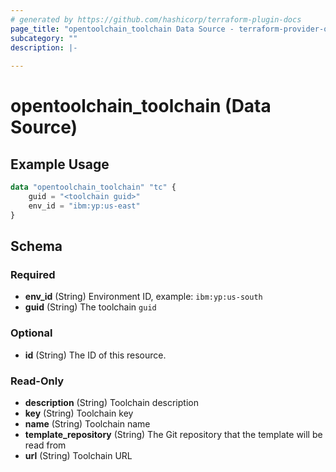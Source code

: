 ```yaml
---
# generated by https://github.com/hashicorp/terraform-plugin-docs
page_title: "opentoolchain_toolchain Data Source - terraform-provider-opentoolchain"
subcategory: ""
description: |-
  
---
```


# opentoolchain_toolchain (Data Source)



## Example Usage

```terraform
data "opentoolchain_toolchain" "tc" {
    guid = "<toolchain guid>"
    env_id = "ibm:yp:us-east"
}
```

<!-- schema generated by tfplugindocs -->
## Schema

### Required

- **env_id** (String) Environment ID, example: `ibm:yp:us-south`
- **guid** (String) The toolchain `guid`

### Optional

- **id** (String) The ID of this resource.

### Read-Only

- **description** (String) Toolchain description
- **key** (String) Toolchain key
- **name** (String) Toolchain name
- **template_repository** (String) The Git repository that the template will be read from
- **url** (String) Toolchain URL


